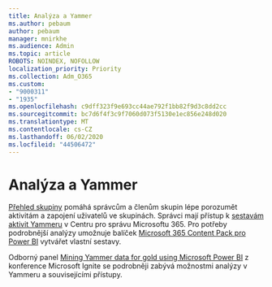 ```yaml
---
title: Analýza a Yammer
ms.author: pebaum
author: pebaum
manager: mnirkhe
ms.audience: Admin
ms.topic: article
ROBOTS: NOINDEX, NOFOLLOW
localization_priority: Priority
ms.collection: Adm_O365
ms.custom:
- "9000311"
- "1935"
ms.openlocfilehash: c9dff323f9e693cc44ae792f1bb82f9d3c8dd2cc
ms.sourcegitcommit: bc7d6f4f3c9f7060d073f5130e1ec856e248d020
ms.translationtype: MT
ms.contentlocale: cs-CZ
ms.lasthandoff: 06/02/2020
ms.locfileid: "44506472"
---
```

# <a name="analytics-and-yammer"></a>Analýza a Yammer

[Přehled skupiny](https://support.office.com/article/view-group-insights-in-yammer-73f9fa6d-d442-4f25-9194-d5317c9328ab) pomáhá správcům a členům skupin lépe porozumět aktivitám a zapojení uživatelů ve skupinách. Správci mají přístup k [sestavám aktivit Yammeru](https://docs.microsoft.com/microsoft-365/admin/activity-reports/yammer-activity-report) v Centru pro správu Microsoftu 365. Pro potřeby podrobnější analýzy umožnuje balíček [Microsoft 365 Content Pack pro Power BI](https://docs.microsoft.com/microsoft-365/admin/usage-analytics/enable-usage-analytics) vytvářet vlastní sestavy.

Odborný panel [Mining Yammer data for gold using Microsoft Power BI](https://aka.ms/MiningYammerDataIgnite2017) z konference Microsoft Ignite se podrobněji zabývá možnostmi analýzy v Yammeru a souvisejícími přístupy.
